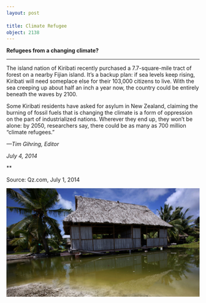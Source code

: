 ```yaml
---
layout: post

title: Climate Refugee
object: 2138
---
```

**Refugees from a changing climate?**

****

The island nation of Kiribati recently purchased a 7.7-square-mile tract of forest on a nearby Fijian island. It’s a backup plan: if sea levels keep rising, Kiribati will need someplace else for their 103,000 citizens to live. With the sea creeping up about half an inch a year now, the country could be entirely beneath the waves by 2100. 

Some Kiribati residents have asked for asylum in New Zealand, claiming the burning of fossil fuels that is changing the climate is a form of oppression on the part of industrialized nations. Wherever they end up, they won’t be alone: by 2050, researchers say, there could be as many as 700 million “climate refugees.”

*—Tim Gihring, Editor*

*July 4, 2014*

**

Source: Qz.com, July 1, 2014

![](../images/14-07-04_74.79.1_ClimateRefugeeEDIT-1.jpg)
